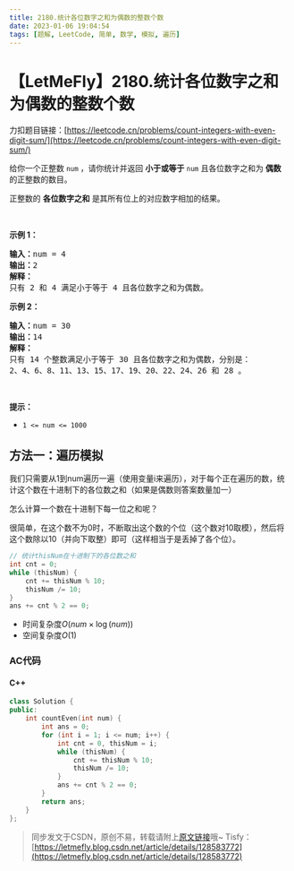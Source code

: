 ```yaml
---
title: 2180.统计各位数字之和为偶数的整数个数
date: 2023-01-06 19:04:54
tags: [题解, LeetCode, 简单, 数学, 模拟, 遍历]
---
```


# 【LetMeFly】2180.统计各位数字之和为偶数的整数个数

力扣题目链接：[https://leetcode.cn/problems/count-integers-with-even-digit-sum/](https://leetcode.cn/problems/count-integers-with-even-digit-sum/)

<p>给你一个正整数 <code>num</code> ，请你统计并返回 <strong>小于或等于</strong> <code>num</code> 且各位数字之和为 <strong>偶数</strong> 的正整数的数目。</p>

<p>正整数的 <strong>各位数字之和</strong> 是其所有位上的对应数字相加的结果。</p>

<p>&nbsp;</p>

<p><strong>示例 1：</strong></p>

<pre>
<strong>输入：</strong>num = 4
<strong>输出：</strong>2
<strong>解释：</strong>
只有 2 和 4 满足小于等于 4 且各位数字之和为偶数。    
</pre>

<p><strong>示例 2：</strong></p>

<pre>
<strong>输入：</strong>num = 30
<strong>输出：</strong>14
<strong>解释：</strong>
只有 14 个整数满足小于等于 30 且各位数字之和为偶数，分别是： 
2、4、6、8、11、13、15、17、19、20、22、24、26 和 28 。
</pre>

<p>&nbsp;</p>

<p><strong>提示：</strong></p>

<ul>
	<li><code>1 &lt;= num &lt;= 1000</code></li>
</ul>


    
## 方法一：遍历模拟

我们只需要从1到num遍历一遍（使用变量i来遍历），对于每个正在遍历的数，统计这个数在十进制下的各位数之和（如果是偶数则答案数量加一）

怎么计算一个数在十进制下每一位之和呢？

很简单，在这个数不为0时，不断取出这个数的个位（这个数对10取模），然后将这个数除以10（并向下取整）即可（这样相当于是丢掉了各个位）。

```cpp
// 统计thisNum在十进制下的各位数之和
int cnt = 0;
while (thisNum) {
    cnt += thisNum % 10;
    thisNum /= 10;
}
ans += cnt % 2 == 0;
```

+ 时间复杂度$O(num\times \log(num))$
+ 空间复杂度$O(1)$

### AC代码

#### C++

```cpp
class Solution {
public:
    int countEven(int num) {
        int ans = 0;
        for (int i = 1; i <= num; i++) {
            int cnt = 0, thisNum = i;
            while (thisNum) {
                cnt += thisNum % 10;
                thisNum /= 10;
            }
            ans += cnt % 2 == 0;
        }
        return ans;
    }
};
```

> 同步发文于CSDN，原创不易，转载请附上[原文链接](https://leetcode.letmefly.xyz/2023/01/06/LeetCode%202180.%E7%BB%9F%E8%AE%A1%E5%90%84%E4%BD%8D%E6%95%B0%E5%AD%97%E4%B9%8B%E5%92%8C%E4%B8%BA%E5%81%B6%E6%95%B0%E7%9A%84%E6%95%B4%E6%95%B0%E4%B8%AA%E6%95%B0/)哦~
> Tisfy：[https://letmefly.blog.csdn.net/article/details/128583772](https://letmefly.blog.csdn.net/article/details/128583772)

